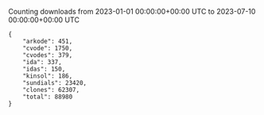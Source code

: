 
Counting downloads from 2023-01-01 00:00:00+00:00 UTC to 2023-07-10 00:00:00+00:00 UTC

```
{
    "arkode": 451,
    "cvode": 1750,
    "cvodes": 379,
    "ida": 337,
    "idas": 150,
    "kinsol": 186,
    "sundials": 23420,
    "clones": 62307,
    "total": 88980
}
```
